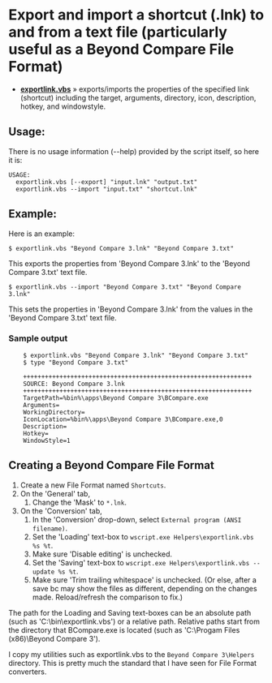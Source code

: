 
# Export and import a shortcut (.lnk) to and from a text file (particularly useful as a Beyond Compare File Format)

* [__exportlink.vbs__](https://github.com/kodybrown/dos/blob/master/exportlink.vbs) » exports/imports the properties of the specified link (shortcut) including the target, arguments, directory, icon, description, hotkey, and windowstyle.

## Usage:

There is no usage information (--help) provided by the script itself, so here it is:

    USAGE:
      exportlink.vbs [--export] "input.lnk" "output.txt"
      exportlink.vbs --import "input.txt" "shortcut.lnk"

## Example:

Here is an example:

    $ exportlink.vbs "Beyond Compare 3.lnk" "Beyond Compare 3.txt"

This exports the properties from 'Beyond Compare 3.lnk' to the 'Beyond Compare 3.txt' text file.

    $ exportlink.vbs --import "Beyond Compare 3.txt" "Beyond Compare 3.lnk"

This sets the properties in 'Beyond Compare 3.lnk' from the values in the 'Beyond Compare 3.txt' text file.

### Sample output

```BatchFile
    $ exportlink.vbs "Beyond Compare 3.lnk" "Beyond Compare 3.txt"
    $ type "Beyond Compare 3.txt"

    +++++++++++++++++++++++++++++++++++++++++++++++++++++++++++++++
    SOURCE: Beyond Compare 3.lnk
    +++++++++++++++++++++++++++++++++++++++++++++++++++++++++++++++
    TargetPath=%bin%\apps\Beyond Compare 3\BCompare.exe
    Arguments=
    WorkingDirectory=
    IconLocation=%bin%\apps\Beyond Compare 3\BCompare.exe,0
    Description=
    Hotkey=
    WindowStyle=1
```

## Creating a Beyond Compare File Format

1. Create a new File Format named `Shortcuts`.
2. On the 'General' tab,
    1. Change the 'Mask' to `*.lnk`.
3. On the 'Conversion' tab,
    1. In the 'Conversion' drop-down, select `External program (ANSI filename)`.
    2. Set the 'Loading' text-box to `wscript.exe Helpers\exportlink.vbs %s %t`.
    3. Make sure 'Disable editing' is unchecked.
    4. Set the 'Saving' text-box to `wscript.exe Helpers\exportlink.vbs --update %s %t`.
    5. Make sure 'Trim trailing whitespace' is unchecked. (Or else, after a save bc may show the files as different, depending on the changes made. Reload/refresh the comparison to fix.)

The path for the Loading and Saving text-boxes can be an absolute path (such as 'C:\bin\exportlink.vbs') or a relative path. Relative paths start from the directory that BCompare.exe is located (such as 'C:\Progam Files (x86)\Beyond Compare 3').

I copy my utilities such as exportlink.vbs to the `Beyond Compare 3\Helpers` directory. This is pretty much the standard that I have seen for File Format converters.
